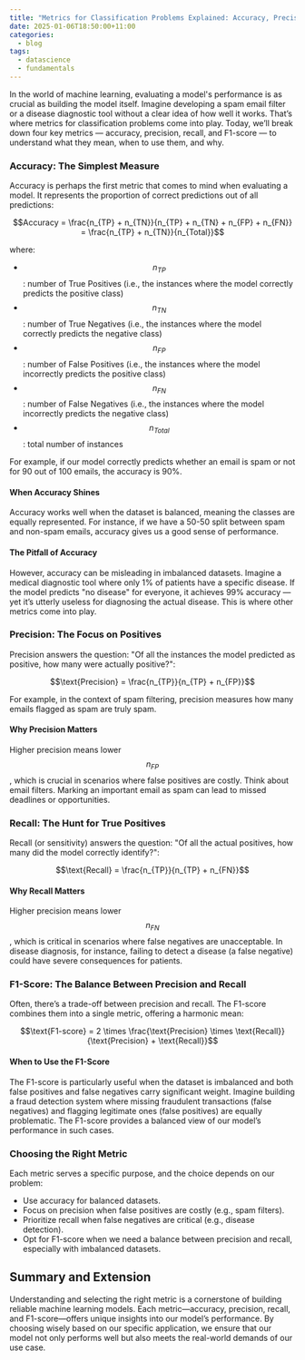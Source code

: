 ```yaml
---
title: "Metrics for Classification Problems Explained: Accuracy, Precision, Recall, and F1-Score"
date: 2025-01-06T18:50:00+11:00
categories:
  - blog
tags:
  - datascience
  - fundamentals
---
```

In the world of machine learning, evaluating a model's performance is as crucial as building the model itself. Imagine developing a spam email filter or a disease diagnostic tool without a clear idea of how well it works. That’s where metrics for classification problems come into play. Today, we’ll break down four key metrics — accuracy, precision, recall, and F1-score — to understand what they mean, when to use them, and why.

### Accuracy: The Simplest Measure

Accuracy is perhaps the first metric that comes to mind when evaluating a model. It represents the proportion of correct predictions out of all predictions:

$$Accuracy = \frac{n_{TP} + n_{TN}}{n_{TP} + n_{TN} + n_{FP} + n_{FN}} = \frac{n_{TP} + n_{TN}}{n_{Total}}$$

where:
- $$n_{TP}$$: number of True Positives (i.e., the instances where the model correctly predicts the positive class)
- $$n_{TN}$$: number of True Negatives (i.e., the instances where the model correctly predicts the negative class)
- $$n_{FP}$$: number of False Positives (i.e., the instances where the model incorrectly predicts the positive class)
- $$n_{FN}$$: number of False Negatives (i.e., the instances where the model incorrectly predicts the negative class)
- $$n_{Total}$$: total number of instances

For example, if our model correctly predicts whether an email is spam or not for 90 out of 100 emails, the accuracy is 90%.

#### When Accuracy Shines

Accuracy works well when the dataset is balanced, meaning the classes are equally represented. For instance, if we have a 50-50 split between spam and non-spam emails, accuracy gives us a good sense of performance.

#### The Pitfall of Accuracy

However, accuracy can be misleading in imbalanced datasets. Imagine a medical diagnostic tool where only 1% of patients have a specific disease. If the model predicts "no disease" for everyone, it achieves 99% accuracy — yet it’s utterly useless for diagnosing the actual disease. This is where other metrics come into play.

### Precision: The Focus on Positives
Precision answers the question: "Of all the instances the model predicted as positive, how many were actually positive?":

$$\text{Precision} = \frac{n_{TP}}{n_{TP} + n_{FP}}$$

For example, in the context of spam filtering, precision measures how many emails flagged as spam are truly spam.

#### Why Precision Matters
Higher precision means lower $$n_{FP}$$, which is crucial in scenarios where false positives are costly. Think about email filters. Marking an important email as spam can lead to missed deadlines or opportunities. 

### Recall: The Hunt for True Positives
Recall (or sensitivity) answers the question: "Of all the actual positives, how many did the model correctly identify?":

$$\text{Recall} = \frac{n_{TP}}{n_{TP} + n_{FN}}$$

#### Why Recall Matters
Higher precision means lower $$n_{FN}$$, which is critical in scenarios where false negatives are unacceptable. In disease diagnosis, for instance, failing to detect a disease (a false negative) could have severe consequences for patients.

### F1-Score: The Balance Between Precision and Recall
Often, there’s a trade-off between precision and recall. The F1-score combines them into a single metric, offering a harmonic mean:

$$\text{F1-score} = 2 \times \frac{\text{Precision} \times \text{Recall}}{\text{Precision} + \text{Recall}}$$

#### When to Use the F1-Score
The F1-score is particularly useful when the dataset is imbalanced and both false positives and false negatives carry significant weight.
Imagine building a fraud detection system where missing fraudulent transactions (false negatives) and flagging legitimate ones (false positives) are equally problematic. The F1-score provides a balanced view of our model’s performance in such cases.

### Choosing the Right Metric
Each metric serves a specific purpose, and the choice depends on our problem:
- Use accuracy for balanced datasets.
- Focus on precision when false positives are costly (e.g., spam filters).
- Prioritize recall when false negatives are critical (e.g., disease detection).
- Opt for F1-score when we need a balance between precision and recall, especially with imbalanced datasets.

## Summary and Extension
Understanding and selecting the right metric is a cornerstone of building reliable machine learning models. Each metric—accuracy, precision, recall, and F1-score—offers unique insights into our model’s performance. By choosing wisely based on our specific application, we ensure that our model not only performs well but also meets the real-world demands of our use case.
